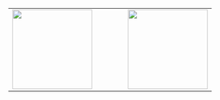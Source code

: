 <table align="center">
  <tr>
    <td>
      <a href="s">
        <img src="https://github-readme-stats.vercel.app/api/top-langs/?username=dijeungi&exclude_repo=dkssud8150.github.io&layout=compact&theme=tokyonight" height="160" />
      </a>
    </td>
    <td style="width: 40px;"></td> <!-- 가운데 여백 -->
    <td>
      <a href="s">
        <img src="https://github-readme-stats.vercel.app/api?username=dijeungi&theme=tokyonight&show_icons=true" height="160" />
      </a>
    </td>
  </tr>
</table>
